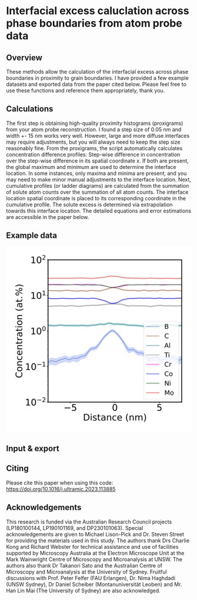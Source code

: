 # Interfacial excess caluclation across phase boundaries from atom probe data
## Overview
These methods allow the calculation of the interfacial excess across phase boundaries in proximity to grain boundaries. I have provided a few example datasets and exported data from the paper cited below. Please feel free to use these functions and reference them appropriately, thank you.  

## Calculations
The first step is obtaining high-quality proximity histograms (proxigrams) from your atom probe reconstruction. I found a step size of 0.05 nm and width +- 15 nm works very well. However, large and more diffuse interfaces may require adjustments, but you will always need to keep the step size reasonably fine.
From the proxigrams, the script automatically calculates concentration difference profiles: Step-wise difference in concentration over the step-wise difference in its spatial coordinate x. If both are present, the global maximum and minimum are used to determine the interface location. In some instances, only maxima and minima are present, and you may need to make minor manual adjustments to the interface location.
Next, cumulative profiles (or ladder diagrams) are calculated from the summation of solute atom counts over the summation of all atom counts. The interface location spatial coordinate is placed to its corresponding coordinate in the cumulative profile. The solute excess is determined via extrapolation towards this interface location. The detailed equations and error estimations are accessible in the paper below.

## Example data

![Example data of a proximity histogram](./interfacial_excess/export/Proxi-M6C_M6C-2091-R18_61180_concentration_profile.svg)

## Input & export


## Citing
Please cite this paper when using this code: https://doi.org/10.1016/j.ultramic.2023.113885

## Acknowledgements
This research is funded via the Australian Research Council projects (LP180100144, LP190101169, and DP230101063). Special acknowledgements are given to Michael Lison-Pick and Dr. Steven Street for providing the materials used in this study. The authors thank Drs Charlie Kong and Richard Webster for technical assistance and use of facilities supported by Microscopy Australia at the Electron Microscope Unit at the Mark Wainwright Centre of Microscopy and Microanalysis at UNSW. The authors also thank Dr Takanori Sato and the Australian Centre of Microscopy and Microanalysis at the University of Sydney. Fruitful discussions with Prof. Peter Felfer (FAU Erlangen), Dr. Nima Haghdadi (UNSW Sydney), Dr Daniel Scheiber (Montanuniversität Leoben) and Mr. Han Lin Mai (The University of Sydney) are also acknowledged.
